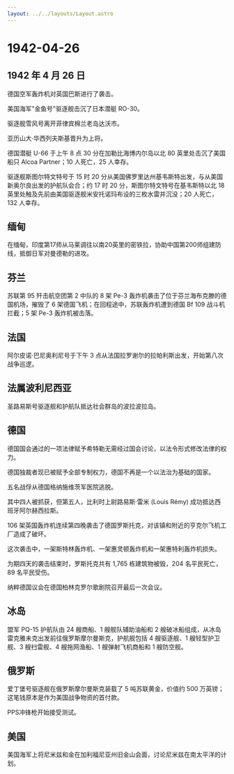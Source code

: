 ```yaml
---
layout: ../../layouts/Layout.astro
---
```


# 1942-04-26

## 1942 年 4 月 26 日

德国空军轰炸机对英国巴斯进行了袭击。

美国海军"金鱼号"驱逐舰击沉了日本潜艇 RO-30。

驱逐舰雪风号离开菲律宾棉兰老岛达沃市。

亚历山大·华西列夫斯基晋升为上将。

德国潜艇 U-66 于上午 8 点 30 分在加勒比海博内尔岛以北 80
英里处击沉了美国船只 Alcoa Partner；10 人死亡，25 人幸存。

驱逐舰斯图尔特文特号于 15 时 20
分从美国佛罗里达州基韦斯特出发，与从美国新奥尔良出发的护航队会合；约 17
时 20 分，斯图尔特文特号在基韦斯特以北 18
英里处触及先前由美国驱逐舰米安托诺玛布设的三枚水雷并沉没；20 人死亡，132
人幸存。

## 缅甸

在缅甸，印度第17师从马莱调往以南20英里的密铁拉，协助中国第200师组建防线，抵御日军对曼德勒的进攻。

## 芬兰

苏联第 95 歼击航空团第 2 中队的 8 架 Pe-3
轰炸机袭击了位于芬兰海布克滕的德国机场，摧毁了 6
架德国飞机；在回程途中，苏联轰炸机遭到德国 Bf 109 战斗机拦截；5 架 Pe-3
轰炸机被击落。

## 法国

阿尔皮诺·巴尼奥利尼号于下午 3
点从法国拉罗谢尔的拉帕利斯出发，开始第八次战争巡逻。

## 法属波利尼西亚

圣路易斯号驱逐舰和护航队抵达社会群岛的波拉波拉岛。

## 德国

德国国会通过的一项法律赋予希特勒无需经过国会讨论，以法令形式修改法律的权力。

德国独裁者现已被赋予全部专制权力，德国不再是一个以法治为基础的国家。

五名战俘从德国格纳施维茨军医院逃脱。

其中四人被抓获，但第五人，比利时上尉路易斯·雷米 (Louis Rémy)
成功抵达西班牙阿尔赫西拉斯。

106
架英国轰炸机连续第四晚袭击了德国罗斯托克，对该镇和附近的亨克尔飞机工厂造成了破坏。

这次袭击中，一架斯特林轰炸机、一架惠灵顿轰炸机和一架惠特利轰炸机损失。

为期四天的袭击结束时，罗斯托克共有 1,765 栋建筑物被毁，204
名平民死亡，89 名平民受伤。

纳粹德国议会在德国柏林克罗尔歌剧院召开最后一次会议。

## 冰岛

盟军 PQ-15 护航队由 24 艘商船、1 艘舰队辅助油船和 2
艘破冰船组成，从冰岛雷克雅未克出发前往俄罗斯摩尔曼斯克，护航舰包括 4
艘驱逐舰、1 艘轻型护卫舰、3 艘扫雷舰、4 艘拖网渔船、1 艘弹射飞机商船和 1
艘防空舰。

## 俄罗斯

爱丁堡号驱逐舰在俄罗斯摩尔曼斯克装载了 5 吨苏联黄金，价值约 500
万英镑；这笔钱原本是作为美国战争物资的首付款。

PPS冲锋枪开始接受测试。

## 美国

美国海军上将尼米兹和金在加利福尼亚州旧金山会面，讨论尼米兹在南太平洋的计划。
